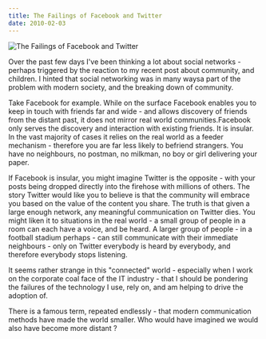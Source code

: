 ```yaml
---
title: The Failings of Facebook and Twitter
date: 2010-02-03
---
```


![The Failings of Facebook and Twitter](https://source.unsplash.com/s9CC2SKySJM/1600x900)

Over the past few days I've been thinking a lot about social networks - perhaps triggered by the reaction to my recent post about community, and children. I hinted that social networking was in many waysa part of the problem with modern society, and the breaking down of community.

Take Facebook for example. While on the surface Facebook enables you to keep in touch with friends far and wide - and allows discovery of friends from the distant past, it does not mirror real world communities.Facebook only serves the discovery and interaction with existing friends. It is insular. In the vast majority of cases it relies on the real world as a feeder mechanism - therefore you are far less likely to befriend strangers. You have no neighbours, no postman, no milkman, no boy or girl delivering your paper.

If Facebook is insular, you might imagine Twitter is the opposite - with your posts being dropped directly into the firehose with millions of others. The story Twitter would like you to believe is that the community will embrace you based on the value of the content you share. The truth is that given a large enough network, any meaningful communication on Twitter dies. You might liken it to situations in the real world - a small group of people in a room can each have a voice, and be heard. A larger group of people - in a football stadium perhaps - can still communicate with their immediate neighbours - only on Twitter everybody is heard by everybody, and therefore everybody stops listening.

It seems rather strange in this "connected" world - especially when I work on the corporate coal face of the IT industry - that I should be pondering the failures of the technology I use, rely on, and am helping to drive the adoption of.

There is a famous term, repeated endlessly - that modern communication methods have made the world smaller. Who would have imagined we would also have become more distant ?